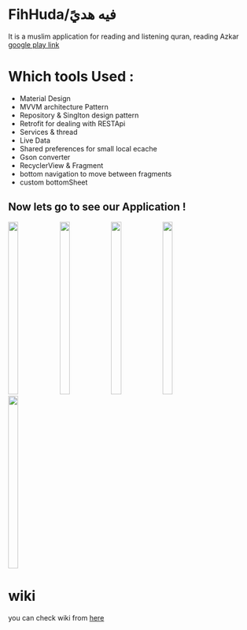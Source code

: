 # FihHuda/فيه هديً

It is a muslim application for reading and listening quran, reading Azkar [google play link](https://play.google.com/store/apps/details?id=tool.mariam.fihhuda)


# Which tools Used :
* Material Design
* MVVM architecture Pattern
* Repository & Singlton design pattern
* Retrofit for dealing with RESTApi
* Services & thread
* Live Data
* Shared preferences for small local ecache
* Gson converter
* RecyclerView & Fragment
* bottom navigation to move between fragments
* custom bottomSheet
                       


## Now lets go to see our Application !

<div>
<img width="20%" height="350" src="https://user-images.githubusercontent.com/55314273/128643995-3e43f32c-b2b6-4a4f-aa62-0a1b8fbb12c2.jpg" >
<img width="20%" height="350" src="https://user-images.githubusercontent.com/55314273/128644248-7b639d43-da26-4f31-95fe-ead21a70132e.jpg">
<img width="20%" height="350" src="https://user-images.githubusercontent.com/55314273/128644266-63bcb783-8cd9-4ef9-b954-642bdbc57d9b.jpg">
<img width="20%" height="350" src="https://user-images.githubusercontent.com/55314273/128644420-443751d8-d903-4267-bffb-6b316af9eaba.jpg">
<img width="20%" height="350" src="https://user-images.githubusercontent.com/55314273/128644392-9ac6ff8b-0ebe-4d7a-a64c-6a1eaac70472.jpg">                         

                         
                         
# wiki 
you can check wiki from [here](https://github.com/mariamrady92019/fihHuda/wiki) 
